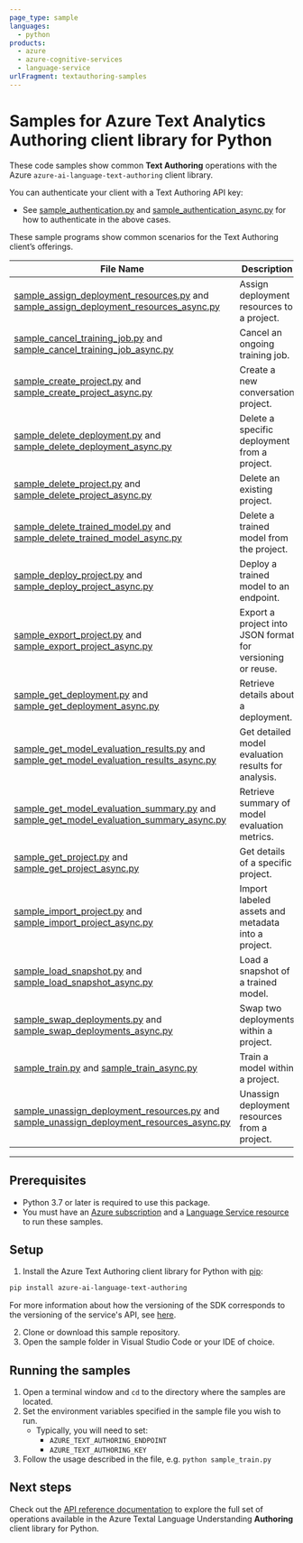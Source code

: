 ```yaml
---
page_type: sample
languages:
  - python
products:
  - azure
  - azure-cognitive-services
  - language-service
urlFragment: textauthoring-samples
---
```


# Samples for Azure Text Analytics Authoring client library for Python

These code samples show common **Text Authoring** operations with the Azure `azure-ai-language-text-authoring` client library.

You can authenticate your client with a Text Authoring API key:

- See [sample_authentication.py][sample_authentication] and [sample_authentication_async.py][sample_authentication_async] for how to authenticate in the above cases.

These sample programs show common scenarios for the Text Authoring client’s offerings.

| **File Name** | **Description** |
|-|-|
| [sample_assign_deployment_resources.py][sample_assign_deployment_resources] and [sample_assign_deployment_resources_async.py][sample_assign_deployment_resources_async] | Assign deployment resources to a project. |
| [sample_cancel_training_job.py][sample_cancel_training_job] and [sample_cancel_training_job_async.py][sample_cancel_training_job_async] | Cancel an ongoing training job. |
| [sample_create_project.py][sample_create_project] and [sample_create_project_async.py][sample_create_project_async] | Create a new conversation project. |
| [sample_delete_deployment.py][sample_delete_deployment] and [sample_delete_deployment_async.py][sample_delete_deployment_async] | Delete a specific deployment from a project. |
| [sample_delete_project.py][sample_delete_project] and [sample_delete_project_async.py][sample_delete_project_async] | Delete an existing project. |
| [sample_delete_trained_model.py][sample_delete_trained_model] and [sample_delete_trained_model_async.py][sample_delete_trained_model_async] | Delete a trained model from the project. |
| [sample_deploy_project.py][sample_deploy_project] and [sample_deploy_project_async.py][sample_deploy_project_async] | Deploy a trained model to an endpoint. |
| [sample_export_project.py][sample_export_project] and [sample_export_project_async.py][sample_export_project_async] | Export a project into JSON format for versioning or reuse. |
| [sample_get_deployment.py][sample_get_deployment] and [sample_get_deployment_async.py][sample_get_deployment_async] | Retrieve details about a deployment. |
| [sample_get_model_evaluation_results.py][sample_get_model_evaluation_results] and [sample_get_model_evaluation_results_async.py][sample_get_model_evaluation_results_async] | Get detailed model evaluation results for analysis. |
| [sample_get_model_evaluation_summary.py][sample_get_model_evaluation_summary] and [sample_get_model_evaluation_summary_async.py][sample_get_model_evaluation_summary_async] | Retrieve summary of model evaluation metrics. |
| [sample_get_project.py][sample_get_project] and [sample_get_project_async.py][sample_get_project_async] | Get details of a specific project. |
| [sample_import_project.py][sample_import_project] and [sample_import_project_async.py][sample_import_project_async] | Import labeled assets and metadata into a project. |
| [sample_load_snapshot.py][sample_load_snapshot] and [sample_load_snapshot_async.py][sample_load_snapshot_async] | Load a snapshot of a trained model. |
| [sample_swap_deployments.py][sample_swap_deployments] and [sample_swap_deployments_async.py][sample_swap_deployments_async] | Swap two deployments within a project. |
| [sample_train.py][sample_train] and [sample_train_async.py][sample_train_async] | Train a model within a project. |
| [sample_unassign_deployment_resources.py][sample_unassign_deployment_resources] and [sample_unassign_deployment_resources_async.py][sample_unassign_deployment_resources_async] | Unassign deployment resources from a project. |

---

## Prerequisites

- Python 3.7 or later is required to use this package.  
- You must have an [Azure subscription][azure_subscription] and a [Language Service resource][language_resource] to run these samples.

## Setup

1. Install the Azure Text Authoring client library for Python with [pip][pip]:

```bash
pip install azure-ai-language-text-authoring
```
For more information about how the versioning of the SDK corresponds to the versioning of the service's API, see [here][versioning_story_readme].

2. Clone or download this sample repository.  
3. Open the sample folder in Visual Studio Code or your IDE of choice.

## Running the samples

1. Open a terminal window and `cd` to the directory where the samples are located.  
2. Set the environment variables specified in the sample file you wish to run.  
   - Typically, you will need to set:  
     - `AZURE_TEXT_AUTHORING_ENDPOINT`  
     - `AZURE_TEXT_AUTHORING_KEY`  
3. Follow the usage described in the file, e.g. `python sample_train.py`

## Next steps

Check out the [API reference documentation][api_reference_authoring] to explore the full set of operations available in the Azure Textal Language Understanding **Authoring** client library for Python.

[azure_subscription]: https://azure.microsoft.com/free/
[language_resource]: https://portal.azure.com/#create/Microsoft.CognitiveServicesTextAnalytics
[pip]: https://pypi.org/project/pip/
[api_reference_authoring]: https://github.com/Azure/azure-sdk-for-python/tree/main/sdk/cognitivelanguage/azure-ai-language-text-authoring
<!-- TODO: change api_reference_documentation to azuresdkdocs link after first publish -->
[sample_authentication]: https://github.com/Azure/azure-sdk-for-python/tree/main/sdk/cognitivelanguage/azure-ai-language-text-authoring/samples/sample_authentication.py
[sample_authentication_async]: https://github.com/Azure/azure-sdk-for-python/tree/main/sdk/cognitivelanguage/azure-ai-language-text-authoring/samples/async/sample_authentication_async.py

[sample_assign_deployment_resources]: https://github.com/Azure/azure-sdk-for-python/tree/main/sdk/cognitivelanguage/azure-ai-language-text-authoring/samples/sample_assign_deployment_resources.py
[sample_assign_deployment_resources_async]: https://github.com/Azure/azure-sdk-for-python/tree/main/sdk/cognitivelanguage/azure-ai-language-text-authoring/samples/async/sample_assign_deployment_resources_async.py

[sample_cancel_training_job]: https://github.com/Azure/azure-sdk-for-python/tree/main/sdk/cognitivelanguage/azure-ai-language-text-authoring/samples/sample_cancel_training_job.py
[sample_cancel_training_job_async]: https://github.com/Azure/azure-sdk-for-python/tree/main/sdk/cognitivelanguage/azure-ai-language-text-authoring/samples/async/sample_cancel_training_job_async.py

[sample_create_project]: https://github.com/Azure/azure-sdk-for-python/tree/main/sdk/cognitivelanguage/azure-ai-language-text-authoring/samples/sample_create_project.py
[sample_create_project_async]: https://github.com/Azure/azure-sdk-for-python/tree/main/sdk/cognitivelanguage/azure-ai-language-text-authoring/samples/async/sample_create_project_async.py

[sample_delete_deployment]: https://github.com/Azure/azure-sdk-for-python/tree/main/sdk/cognitivelanguage/azure-ai-language-text-authoring/samples/sample_delete_deployment.py
[sample_delete_deployment_async]: https://github.com/Azure/azure-sdk-for-python/tree/main/sdk/cognitivelanguage/azure-ai-language-text-authoring/samples/async/sample_delete_deployment_async.py

[sample_delete_project]: https://github.com/Azure/azure-sdk-for-python/tree/main/sdk/cognitivelanguage/azure-ai-language-text-authoring/samples/sample_delete_project.py
[sample_delete_project_async]: https://github.com/Azure/azure-sdk-for-python/tree/main/sdk/cognitivelanguage/azure-ai-language-text-authoring/samples/async/sample_delete_project_async.py

[sample_delete_trained_model]: https://github.com/Azure/azure-sdk-for-python/tree/main/sdk/cognitivelanguage/azure-ai-language-text-authoring/samples/sample_delete_trained_model.py
[sample_delete_trained_model_async]: https://github.com/Azure/azure-sdk-for-python/tree/main/sdk/cognitivelanguage/azure-ai-language-text-authoring/samples/async/sample_delete_trained_model_async.py

[sample_deploy_project]: https://github.com/Azure/azure-sdk-for-python/tree/main/sdk/cognitivelanguage/azure-ai-language-text-authoring/samples/sample_deploy_project.py
[sample_deploy_project_async]: https://github.com/Azure/azure-sdk-for-python/tree/main/sdk/cognitivelanguage/azure-ai-language-text-authoring/samples/async/sample_deploy_project_async.py

[sample_export_project]: https://github.com/Azure/azure-sdk-for-python/tree/main/sdk/cognitivelanguage/azure-ai-language-text-authoring/samples/sample_export_project.py
[sample_export_project_async]: https://github.com/Azure/azure-sdk-for-python/tree/main/sdk/cognitivelanguage/azure-ai-language-text-authoring/samples/async/sample_export_project_async.py

[sample_get_deployment]: https://github.com/Azure/azure-sdk-for-python/tree/main/sdk/cognitivelanguage/azure-ai-language-text-authoring/samples/sample_get_deployment.py
[sample_get_deployment_async]: https://github.com/Azure/azure-sdk-for-python/tree/main/sdk/cognitivelanguage/azure-ai-language-text-authoring/samples/async/sample_get_deployment_async.py

[sample_get_model_evaluation_results]: https://github.com/Azure/azure-sdk-for-python/tree/main/sdk/cognitivelanguage/azure-ai-language-text-authoring/samples/sample_get_model_evaluation_results.py
[sample_get_model_evaluation_results_async]: https://github.com/Azure/azure-sdk-for-python/tree/main/sdk/cognitivelanguage/azure-ai-language-text-authoring/samples/async/sample_get_model_evaluation_results_async.py

[sample_get_model_evaluation_summary]: https://github.com/Azure/azure-sdk-for-python/tree/main/sdk/cognitivelanguage/azure-ai-language-text-authoring/samples/sample_get_model_evaluation_summary.py
[sample_get_model_evaluation_summary_async]: https://github.com/Azure/azure-sdk-for-python/tree/main/sdk/cognitivelanguage/azure-ai-language-text-authoring/samples/async/sample_get_model_evaluation_summary_async.py

[sample_get_project]: https://github.com/Azure/azure-sdk-for-python/tree/main/sdk/cognitivelanguage/azure-ai-language-text-authoring/samples/sample_get_project.py
[sample_get_project_async]: https://github.com/Azure/azure-sdk-for-python/tree/main/sdk/cognitivelanguage/azure-ai-language-text-authoring/samples/async/sample_get_project_async.py

[sample_import_project]: https://github.com/Azure/azure-sdk-for-python/tree/main/sdk/cognitivelanguage/azure-ai-language-text-authoring/samples/sample_import_project.py
[sample_import_project_async]: https://github.com/Azure/azure-sdk-for-python/tree/main/sdk/cognitivelanguage/azure-ai-language-text-authoring/samples/async/sample_import_project_async.py

[sample_load_snapshot]: https://github.com/Azure/azure-sdk-for-python/tree/main/sdk/cognitivelanguage/azure-ai-language-text-authoring/samples/sample_load_snapshot.py
[sample_load_snapshot_async]: https://github.com/Azure/azure-sdk-for-python/tree/main/sdk/cognitivelanguage/azure-ai-language-text-authoring/samples/async/sample_load_snapshot_async.py

[sample_swap_deployments]: https://github.com/Azure/azure-sdk-for-python/tree/main/sdk/cognitivelanguage/azure-ai-language-text-authoring/samples/sample_swap_deployments.py
[sample_swap_deployments_async]: https://github.com/Azure/azure-sdk-for-python/tree/main/sdk/cognitivelanguage/azure-ai-language-text-authoring/samples/async/sample_swap_deployments_async.py

[sample_train]: https://github.com/Azure/azure-sdk-for-python/tree/main/sdk/cognitivelanguage/azure-ai-language-text-authoring/samples/sample_train.py
[sample_train_async]: https://github.com/Azure/azure-sdk-for-python/tree/main/sdk/cognitivelanguage/azure-ai-language-text-authoring/samples/async/sample_train_async.py

[sample_unassign_deployment_resources]: https://github.com/Azure/azure-sdk-for-python/tree/main/sdk/cognitivelanguage/azure-ai-language-text-authoring/samples/sample_unassign_deployment_resources.py
[sample_unassign_deployment_resources_async]: https://github.com/Azure/azure-sdk-for-python/tree/main/sdk/cognitivelanguage/azure-ai-language-text-authoring/samples/async/sample_unassign_deployment_resources_async.py

[versioning_story_readme]: https://github.com/Azure/azure-sdk-for-python/tree/main/sdk/cognitivelanguage/azure-ai-language-text-authoring#install-the-package